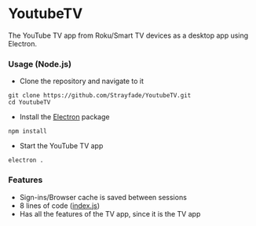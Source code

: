 # YoutubeTV
The YouTube TV app from Roku/Smart TV devices as a desktop app using Electron.

### Usage (Node.js)
 - Clone the repository and navigate to it
```
git clone https://github.com/Strayfade/YoutubeTV.git
cd YoutubeTV
```
 - Install the [Electron](https://github.com/electron/electron) package
```
npm install
```
 - Start the YouTube TV app
```
electron .
```

### Features
 - Sign-ins/Browser cache is saved between sessions
 - 8 lines of code ([index.js](https://github.com/Strayfade/YoutubeTV/blob/main/index.js))
 - Has all the features of the TV app, since it is the TV app
